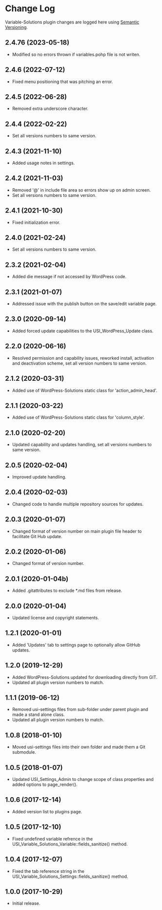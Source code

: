 # Change Log #

Variable-Solutions plugin changes are logged here using <a href="http://semver.org/">Semantic Versioning</a>.

## 2.4.76 (2023-05-18) ##
* Modified so no errors thrown if variables.pohp file is not writen.

## 2.4.6 (2022-07-12) ##
* Fixed menu positioning that was pitching an error.

## 2.4.5 (2022-06-28) ##
* Removed extra underscore character.

## 2.4.4 (2022-02-22) ##
* Set all versions numbers to same version.

## 2.4.3 (2021-11-10) ##
* Added usage notes in settings.

## 2.4.2 (2021-11-03) ##
* Removed '@' in include file area so errors show up on admin screen.
* Set all versions numbers to same version.

## 2.4.1 (2021-10-30) ##
* Fixed initialization error.

## 2.4.0 (2021-02-24) ##
* Set all versions numbers to same version.

## 2.3.2 (2021-02-04) ##
* Added die message if not accessed by WordPress code.

## 2.3.1 (2021-01-07) ##
* Addressed issue with the publish button on the save/edit variable page.

## 2.3.0 (2020-09-14) ##
* Added forced update capabilities to the USI_WordPress_Update class.

## 2.2.0 (2020-06-16) ##
* Resolved permission and capability issues, reworked install, activation and deactivation scheme, set all version numbers to same version.

## 2.1.2 (2020-03-31) ##
* Added use of WordPress-Solutions static class for 'action_admin_head'.

## 2.1.1 (2020-03-22) ##
* Added use of WordPress-Solutions static class for 'column_style'.

## 2.1.0 (2020-02-20) ##
* Updated capability and updates handling, set all versions numbers to same version.

## 2.0.5 (2020-02-04) ##
* Improved update handling.

## 2.0.4 (2020-02-03) ##
* Changed code to handle multiple repository sources for updates.

## 2.0.3 (2020-01-07) ##
* Changed format of version number on main plugin file header to facilitate Git Hub update.

## 2.0.2 (2020-01-06) ##
* Changed format of version number.

## 2.0.1 (2020-01-04b) ##
* Added .gitattributes to exclude *.md files from release.

## 2.0.0 (2020-01-04) ##
* Updated license and copyright statements.

## 1.2.1 (2020-01-01) ##
* Added 'Updates' tab to settings page to optionally allow GitHub updates.

## 1.2.0 (2019-12-29) ##
* Added WordPress-Solutions updated for downloading directly from GIT.
* Updated all plugin version numbers to match.

## 1.1.1 (2019-06-12) ##
* Removed usi-settings files from sub-folder under parent plugin and made a stand alone class.
* Updated all plugin version numbers to match.

## 1.0.8 (2018-01-10) ##
* Moved usi-settings files into their own folder and made them a Git submodule.

## 1.0.5 (2018-01-07) ##
* Updated USI_Settings_Admin to change scope of class properties and added options to page_render().

## 1.0.6 (2017-12-14) ##
* Added version list to plugins page.

## 1.0.5 (2017-12-10) ##
* Fixed undefined variable refrence in the USI_Variable_Solutions_Variable::fields_sanitize() method.

## 1.0.4 (2017-12-07) ##
* Fixed the tab reference string in the USI_Variable_Solutions_Settings::fields_sanitize() method.

## 1.0.0 (2017-10-29) ##
* Initial release.

